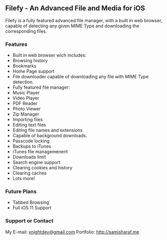 ## Filefy - An Advanced File and Media for iOS

Filefy is a fully featured advanced file manager, with a built in web browser, capable of detecting any given MIME Type and downloading the corresponding files.

### Features

- Built in web browser wich includes:
- Browsing history
- Bookmarks
- Home Page support
- File downloader capable of downloading any file with MIME Type detection.
- Fully featured file manager:
- Music Player
- Video Player
- PDF Reader
- Photo Viewer
- Zip Manager
- Importing files
- Editing text files
- Editing file names and extensions
- Capable of background downloads.
- Passcode locking
- Backups to iTunes
- iTunes file managemenent
- Downloads limit
- Search engine support
- Clearing cookies and history
- Clearing caches
- Lots more!

### Future Plans

- Tabbed Browsing
- Full iOS 11 Support

### Support or Contact

My E-mail: xnightdev@gmail.com
Portfolio: http://samisharaf.me
